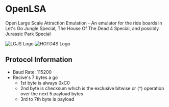 # OpenLSA
Open Large Scale Attraction Emulation - An emulator for the ride boards in Let's Go Jungle Special, The House Of The Dead 4 Special, and possibly Jurassic Park Special

![LGJS Logo](https://vignette.wikia.nocookie.net/logopedia/images/1/1e/Lets_Go_Jungle_Special_Logo_1_a.gif/revision/latest?cb=20140213234611) ![HOTD4S Logo](https://vignette.wikia.nocookie.net/houseofthedead/images/4/42/Hotd4sp.png/revision/latest?cb=20170221115159)

## Protocol Information

- Baud Rate: 115200
- Recive's 7 bytes a go
  - 1st byte is always 0xC0
  - 2nd byte is checksum which is the exclusive bitwise or (^) operation over the next 5 payload bytes
  - 3rd to 7th byte is payload
